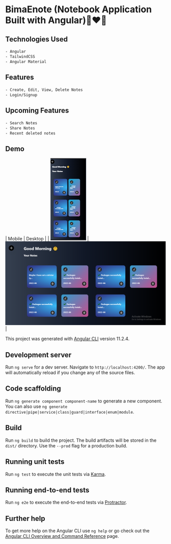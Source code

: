 # BimaEnote (Notebook Application Built with Angular)📝❤️‍🔥 

## Technologies Used

    - Angular
    - TailwindCSS
    - Angular Material

## Features

    - Create, Edit, View, Delete Notes
    - Login/Signup

## Upcoming Features

    - Search Notes
    - Share Notes
    - Recent deleted notes

## Demo

| Mobile | Desktop |
| ![1](src/assets/imgSampleMobile.PNG) | ![1](src/assets/imgSample.PNG) |

This project was generated with [Angular CLI](https://github.com/angular/angular-cli) version 11.2.4.

## Development server

Run `ng serve` for a dev server. Navigate to `http://localhost:4200/`. The app will automatically reload if you change any of the source files.

## Code scaffolding

Run `ng generate component component-name` to generate a new component. You can also use `ng generate directive|pipe|service|class|guard|interface|enum|module`.

## Build

Run `ng build` to build the project. The build artifacts will be stored in the `dist/` directory. Use the `--prod` flag for a production build.

## Running unit tests

Run `ng test` to execute the unit tests via [Karma](https://karma-runner.github.io).

## Running end-to-end tests

Run `ng e2e` to execute the end-to-end tests via [Protractor](http://www.protractortest.org/).

## Further help

To get more help on the Angular CLI use `ng help` or go check out the [Angular CLI Overview and Command Reference](https://angular.io/cli) page.
